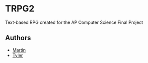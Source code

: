 # TRPG2
Text-based RPG created for the AP Computer Science Final Project

## Authors
   - [Martin](https://github.com/draconicfurry)
   - [Tyler](https://github.com/tydolt99)
